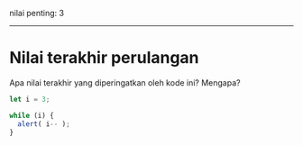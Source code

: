 nilai penting: 3

---

# Nilai terakhir perulangan

Apa nilai terakhir yang diperingatkan oleh kode ini? Mengapa?

```js
let i = 3;

while (i) {
  alert( i-- );
}
```
